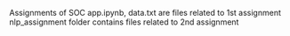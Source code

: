 Assignments of SOC
app.ipynb, data.txt are files related to 1st assignment
nlp_assignment folder contains files related to 2nd assignment

